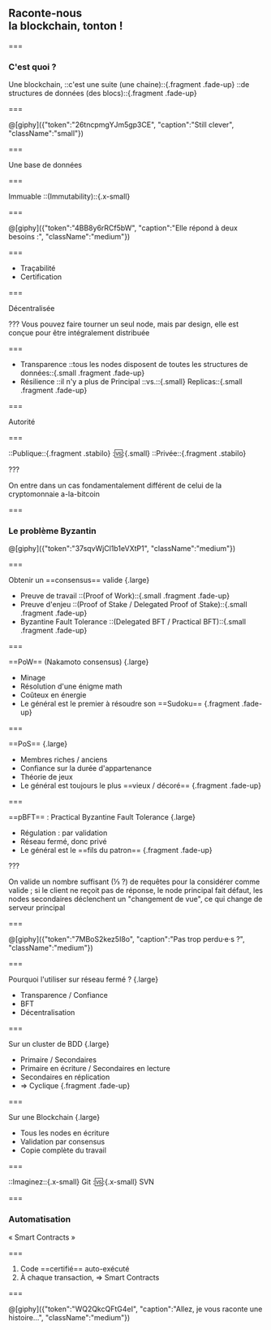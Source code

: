 <!--{section^1:data-breadcrumb="Raconte-nous la blockchain tonton !"}-->

<!--{.interleaf data-background-image="/img/unsplash/nong-vang-577609-unsplash.jpg"}-->
<!-- Photo by Nong Vang on Unsplash -->

## Raconte-nous<br>la blockchain, tonton !

===
### C'est quoi ?

Une blockchain,
::c'est une suite (une chaine)::{.fragment .fade-up}
::de structures de données (des blocs)::{.fragment .fade-up}
<!--{p:.x-large}-->

===

@[giphy]({"token":"26tncpmgYJm5gp3CE", "caption":"Still clever", "className":"small"})

===
<!--{.punchline}-->

Une base de données

===
<!--{.punchline}-->

Immuable
::(Immutability)::{.x-small}

===

@[giphy]({"token":"4BB8y6rRCf5bW", "caption":"Elle répond à deux besoins :", "className":"medium"})

===

- Traçabilité
- Certification
<!--{ul:.xx-large}-->

===
<!--{.punchline}-->

Décentralisée

???
Vous pouvez faire tourner un seul node, mais par design, elle est conçue pour être intégralement distribuée

===
<!--{.x-large}-->

- Transparence
  ::tous les nodes disposent de
  toutes les structures de données::{.small .fragment .fade-up}
- Résilience
  ::il n'y a plus de Principal ::vs.::{.small} Replicas::{.small .fragment .fade-up}

===
<!--{.punchline}-->

Autorité

===
<!--{.xx-large}-->

::Publique::{.fragment .stabilo} ::vs::{.small} ::Privée::{.fragment .stabilo}

???

On entre dans un cas fondamentalement différent de celui de la cryptomonnaie a-la-bitcoin

===

### Le problème Byzantin

@[giphy]({"token":"37sqvWjCl1b1eVXtP1", "className":"medium"})

===
<!--{.x-large}-->

Obtenir un ==consensus== valide {.large}

- Preuve de travail
  ::(Proof of Work)::{.small .fragment .fade-up}
- Preuve d'enjeu
  ::(Proof of Stake / Delegated Proof of Stake)::{.small .fragment .fade-up}
- Byzantine Fault Tolerance
  ::(Delegated BFT / Practical BFT)::{.small .fragment .fade-up}

===
<!--{.x-large}-->

==PoW== (Nakamoto consensus) {.large}

- Minage
- Résolution d'une énigme math
- Coûteux en énergie
- Le général est le premier à résoudre son ==Sudoku== {.fragment .fade-up}

===
<!--{.x-large}-->

==PoS== {.large}

- Membres riches / anciens
- Confiance sur la durée d'appartenance
- Théorie de jeux
- Le général est toujours le plus ==vieux / décoré== {.fragment .fade-up}

===
<!--{.x-large}-->

==pBFT== : Practical Byzantine Fault Tolerance {.large}

- Régulation : par validation
- Réseau fermé, donc privé
- Le général est le ==fils du patron== {.fragment .fade-up}

???

On valide un nombre suffisant (⅓ ?) de requêtes pour la considérer comme valide ; si le client ne reçoit pas de réponse, le node principal fait défaut, les nodes secondaires déclenchent un "changement de vue", ce qui change de serveur principal

===

@[giphy]({"token":"7MBoS2kez5I8o", "caption":"Pas trop perdu·e·s ?", "className":"medium"})

===
<!--{.x-large}-->

Pourquoi l'utiliser sur réseau fermé ? {.large}

- Transparence / Confiance
- BFT
- Décentralisation

===
<!--{.x-large}-->

Sur un cluster de BDD {.large}

- Primaire / Secondaires
- Primaire en écriture / Secondaires en lecture
- Secondaires en réplication
- ⇒ Cyclique {.fragment .fade-up}

===
<!--{.x-large}-->

Sur une Blockchain {.large}

- Tous les nodes en écriture
- Validation par consensus
- Copie complète du travail

===
<!--{.punchline}-->

::Imaginez::{.x-small}
Git ::vs::{.x-small} SVN

===

### Automatisation

« Smart Contracts »
<!--{p:.xx-large}-->

===
<!--{.x-large}-->

1. Code ==certifié== auto-exécuté
2. À chaque transaction,
   ⇒ Smart Contracts

===

@[giphy]({"token":"WQ2QkcQFtG4eI", "caption":"Allez, je vous raconte une histoire…", "className":"medium"})
